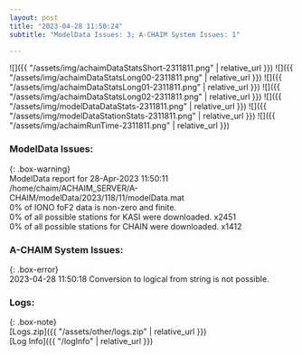 ```yaml
---
layout: post
title: "2023-04-28 11:50:24"
subtitle: "ModelData Issues: 3; A-CHAIM System Issues: 1"

---
```


![]({{ "/assets/img/achaimDataStatsShort-2311811.png" | relative_url }})
![]({{ "/assets/img/achaimDataStatsLong00-2311811.png" | relative_url }})
![]({{ "/assets/img/achaimDataStatsLong01-2311811.png" | relative_url }})
![]({{ "/assets/img/achaimDataStatsLong02-2311811.png" | relative_url }})
![]({{ "/assets/img/modelDataDataStats-2311811.png" | relative_url }})
![]({{ "/assets/img/modelDataStationStats-2311811.png" | relative_url }})
![]({{ "/assets/img/achaimRunTime-2311811.png" | relative_url }})


### ModelData Issues:  
  
{: .box-warning}  
 ModelData report for 28-Apr-2023 11:50:11   
 /home/chaim/ACHAIM_SERVER/A-CHAIM/modelData/2023/118/11/modelData.mat   
 0% of IONO foF2 data is non-zero and finite.   
 0% of all possible stations for KASI were downloaded. x2451   
 0% of all possible stations for CHAIN were downloaded. x1412   
  
### A-CHAIM System Issues:  
  
{: .box-error}  
2023-04-28 11:50:18 Conversion to logical from string is not possible.  

### Logs:  
  
{: .box-note}  
[Logs.zip]({{ "/assets/other/logs.zip" | relative_url }})  
[Log Info]({{ "/logInfo" | relative_url }})  
